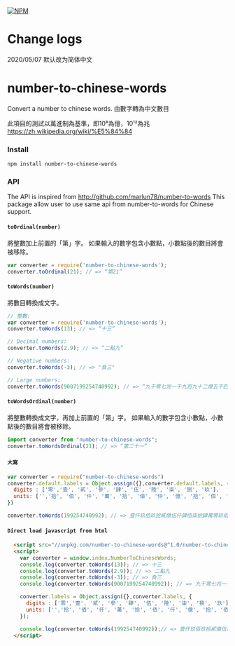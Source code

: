 [![NPM](https://nodei.co/npm/number-to-chinese-words.png)](https://www.npmjs.com/package/number-to-chinese-words)

# Change logs
2020/05/07 默认改为简体中文

# number-to-chinese-words
Convert a number to chinese words. 由數字轉為中文數目

此項目的測試以萬進制為基準，即10⁸為億，10¹²為兆
https://zh.wikipedia.org/wiki/%E5%84%84


### Install
`npm install number-to-chinese-words`

### API
The API is inspired from 
http://github.com/marlun78/number-to-words
This package allow user to use same api from number-to-words for Chinese support. 

#### `toOrdinal(number)`
將整數加上前置的「第」字。
如果輸入的數字包含小數點，小數點後的數目將會被移除。
```js
var converter = require('number-to-chinese-words');
converter.toOrdinal(21); // => “第21”
```

#### `toWords(number)`
將數目轉換成文字。
```js
// 整數:
var converter = require('number-to-chinese-words');
converter.toWords(13); // => “十三”

// Decimal numbers:
converter.toWords(2.9); // => “二點九”

// Negative numbers:
converter.toWords(-3); // => "負三"

// Large numbers:
converter.toWords(9007199254740992); // => “九千零七兆一千九百九十二億五千四百七十四萬零九百九十二”
```

#### `toWordsOrdinal(number)`
將整數轉換成文字，再加上前置的「第」字。
如果輸入的數字包含小數點，小數點後的數目將會被移除。
```js
import converter from "number-to-chinese-words";
converter.toWordsOrdinal(21); // => “第二十一”
```

#### `大寫`
```js
var converter = require("number-to-chinese-words")
converter.default.labels = Object.assign({},converter.default.labels, {
  digits : ['零','壹', '貳', '參', '肆', '伍', '陸', '柒', '捌', '玖'],
  units: ['','拾', '佰', '仟', '萬', '拾', '佰', '仟', '億', '拾', '佰', '仟', '兆', '拾', '佰', '仟', '京', '拾', '佰', '仟', '垓']
})

converter.toWords(199254740992); // => 壹仟玖佰玖拾貳億伍仟肆佰柒拾肆萬零玖佰玖拾貳
```

#### `Direct load javascript from html`
```html
  <script src="//unpkg.com/number-to-chinese-words@^1.0/number-to-chinese-words.min.js"></script>
  <script>
    var converter = window.index.NumberToChineseWords;
    console.log(converter.toWords(13)); // => 十三
    console.log(converter.toWords(2.9)); // => 二點九
    console.log(converter.toWords(-3)); // => 負三
    console.log(converter.toWords(9007199254740992)); // => 九千零七兆一千九百九十二億五千四百七十四萬零九百九十二

    converter.labels = Object.assign({},converter.labels, {
      digits : ['零','壹', '貳', '參', '肆', '伍', '陸', '柒', '捌', '玖'],
      units: ['','拾', '佰', '仟', '萬', '拾', '佰', '仟', '億', '拾', '佰', '仟', '兆', '拾', '佰', '仟', '京', '拾', '佰', '仟', '垓']
    });

    console.log(converter.toWords(199254740992));// => 壹仟玖佰玖拾貳億伍仟肆佰柒拾肆萬零玖佰玖拾貳
  </script>
```